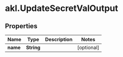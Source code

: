# akl.UpdateSecretValOutput

## Properties

Name | Type | Description | Notes
------------ | ------------- | ------------- | -------------
**name** | **String** |  | [optional] 


